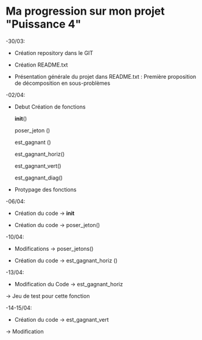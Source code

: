 # Ma progression sur mon projet "Puissance 4"

-30/03:

* Création repository dans le GIT

* Création README.txt 

* Présentation générale du projet dans README.txt : Première proposition de décomposition en sous-problèmes

-02/04:

* Debut  Création de fonctions

  __init__()

  poser_jeton ()
  
  est_gagnant ()
  
  est_gagnant_horiz()
  
  est_gagnant_vert()
  
  est_gagnant_diag()
    

* Protypage des fonctions

-06/04:

* Création du code -> __init__

* Création du code -> poser_jeton()

-10/04:

* Modifications  -> poser_jetons()

*  Création du code -> est_gagnant_horiz () 

-13/04:

* Modification  du Code -> est_gagnant_horiz

-> Jeu de test pour cette fonction

-14-15/04:

* Création  du code -> est_gagnant_vert 

-> Modification

